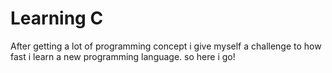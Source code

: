 # Learning C
After getting a lot of programming concept i give myself a challenge to how fast i learn a new programming language. so here i go!
